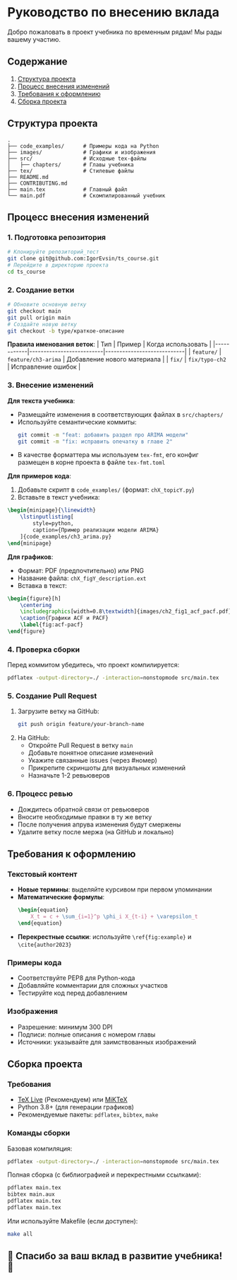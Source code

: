 # Руководство по внесению вклада
Добро пожаловать в проект учебника по временным рядам! Мы рады вашему участию.


## Содержание
1. [Структура проекта](#-структура-проекта)
2. [Процесс внесения изменений](#-процесс-внесения-изменений)
3. [Требования к оформлению](#-требования-к-оформлению)
4. [Сборка проекта](#-сборка-проекта)


## Структура проекта
```
.
├── code_examples/      # Примеры кода на Python
├── images/             # Графики и изображения
├── src/                # Исходные tex-файлы
│   ├── chapters/       # Главы учебника
├── tex/                # Стилевые файлы
├── README.md
├── CONTRIBUTING.md
├── main.tex            # Главный файл
└── main.pdf            # Скомпилированный учебник

```


## Процесс внесения изменений
### 1. Подготовка репозитория
```bash
# Клонируйте репозиторий_тест
git clone git@github.com:IgorEvsin/ts_course.git
# Перейдите в директорию проекта
cd ts_course
```
### 2. Создание ветки
```bash
# Обновите основную ветку
git checkout main
git pull origin main
# Создайте новую ветку
git checkout -b type/краткое-описание
```
**Правила именования веток**:
| Тип        | Пример                   | Когда использовать         |
|------------|--------------------------|----------------------------|
| `feature/` | `feature/ch3-arima`      | Добавление нового материала |
| `fix/`     | `fix/typo-ch2`           | Исправление ошибок         |

### 3. Внесение изменений
**Для текста учебника**:
- Размещайте изменения в соответствующих файлах в `src/chapters/`
- Используйте семантические коммиты:
  ```bash
  git commit -m "feat: добавить раздел про ARIMA модели"
  git commit -m "fix: исправить опечатку в главе 2"
  ```
- В качестве форматтера мы используем `tex-fmt`, его конфиг размещен в корне проекта в файле `tex-fmt.toml`

**Для примеров кода**:
1. Добавьте скрипт в `code_examples/` (формат: `chX_topicY.py`)
2. Вставьте в текст учебника:
```latex
\begin{minipage}{\linewidth}
    \lstinputlisting[
        style=python,
        caption={Пример реализации модели ARIMA}
    ]{code_examples/ch3_arima.py}
\end{minipage}
```
**Для графиков**:
- Формат: PDF (предпочтительно) или PNG
- Название файла: `chX_figY_description.ext`
- Вставка в текст:
```latex
\begin{figure}[h]
    \centering
    \includegraphics[width=0.8\textwidth]{images/ch2_fig1_acf_pacf.pdf}
    \caption{Графики ACF и PACF}
    \label{fig:acf-pacf}
\end{figure}
```
### 4. Проверка сборки
Перед коммитом убедитесь, что проект компилируется:
```bash
pdflatex -output-directory=./ -interaction=nonstopmode src/main.tex
```
### 5. Создание Pull Request
1. Загрузите ветку на GitHub:
   ```bash
   git push origin feature/your-branch-name
   ```
2. На GitHub:
   - Откройте Pull Request в ветку `main`
   - Добавьте понятное описание изменений
   - Укажите связанные issues (через #номер)
   - Прикрепите скриншоты для визуальных изменений
   - Назначьте 1-2 ревьюверов
### 6. Процесс ревью
- Дождитесь обратной связи от ревьюверов
- Вносите необходимые правки в ту же ветку
- После получения апрува изменения будут смержены
- Удалите ветку после мержа (на GitHub и локально)

## Требования к оформлению
### Текстовый контент
- **Новые термины**: выделяйте курсивом при первом упоминании
- **Математические формулы**:
  ```latex
  \begin{equation}
      X_t = c + \sum_{i=1}^p \phi_i X_{t-i} + \varepsilon_t
  \end{equation}
  ```
- **Перекрестные ссылки**: используйте `\ref{fig:example}` и `\cite{author2023}`
### Примеры кода
- Соответствуйте PEP8 для Python-кода
- Добавляйте комментарии для сложных участков
- Тестируйте код перед добавлением
### Изображения
- Разрешение: минимум 300 DPI
- Подписи: полные описания с номером главы
- Источники: указывайте для заимствованных изображений
## Сборка проекта
### Требования
- [TeX Live](https://www.tug.org/texlive/) (Рекомендуем) или [MiKTeX](https://miktex.org/)
- Python 3.8+ (для генерации графиков)
- Рекомендуемые пакеты: `pdflatex`, `bibtex`, `make`
### Команды сборки
Базовая компиляция:
```bash
pdflatex -output-directory=./ -interaction=nonstopmode src/main.tex
```
Полная сборка (с библиографией и перекрестными ссылками):
```bash
pdflatex main.tex
bibtex main.aux
pdflatex main.tex
pdflatex main.tex
```
Или используйте Makefile (если доступен):
```bash
make all
```
## 🤝 Спасибо за ваш вклад в развитие учебника! 🤝